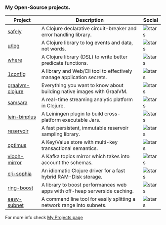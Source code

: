 ### My Open-Source projects.

| Project                                                            | Description                                                                | Social                                                                                  |
|--------------------------------------------------------------------|----------------------------------------------------------------------------|-----------------------------------------------------------------------------------------|
| [safely         ](https://github.com/BrunoBonacci/safely)          | A Clojure declarative circuit-breaker and error handling library.          | ![stars](https://img.shields.io/github/stars/BrunoBonacci/safely?style=social)          |
| [μ/log          ](https://github.com/BrunoBonacci/mulog)           | A Clojure library to log events and data, not words.                       | ![stars](https://img.shields.io/github/stars/BrunoBonacci/mulog?style=social)           |
| [where          ](https://github.com/BrunoBonacci/where)           | A Clojure library (DSL) to write better predicate functions.               | ![stars](https://img.shields.io/github/stars/BrunoBonacci/where?style=social)           |
| [1config        ](https://github.com/BrunoBonacci/1config)         | A library and Web/Cli tool to effectively manage application secrets.      | ![stars](https://img.shields.io/github/stars/BrunoBonacci/1config?style=social)         |
| [graalvm-clojure](https://github.com/BrunoBonacci/graalvm-clojure) | Everything you want to know about building native images with GraalVM.     | ![stars](https://img.shields.io/github/stars/BrunoBonacci/graalvm-clojure?style=social) |
| [samsara        ](https://github.com/samsara/samsara)              | A real-time streaming analytic platform in Clojure.                        | ![stars](https://img.shields.io/github/stars/samsara/samsara?style=social)              |
| [lein-binplus   ](https://github.com/BrunoBonacci/lein-binplus)    | A Leiningen plugin to build cross-platform executable Jars.                | ![stars](https://img.shields.io/github/stars/BrunoBonacci/lein-binplus?style=social)    |
| [reservoir      ](https://github.com/BrunoBonacci/reservoir)       | A fast persistent, immutable reservoir sampling library.                   | ![stars](https://img.shields.io/github/stars/BrunoBonacci/reservoir?style=social)       |
| [optimus        ](https://github.com/BrunoBonacci/optimus)         | A Key/Value store with multi-key transactional semantics.                  | ![stars](https://img.shields.io/github/stars/BrunoBonacci/optimus?style=social)         |
| [viooh-mirror   ](https://github.com/BrunoBonacci/viooh-mirror)    | A Kafka topics mirror which takes into account the schemas.                | ![stars](https://img.shields.io/github/stars/BrunoBonacci/viooh-mirror?style=social)    |
| [clj-sophia     ](https://github.com/BrunoBonacci/clj-sophia)      | An idiomatic Clojure driver for a fast hybrid RAM-Disk storage.            | ![stars](https://img.shields.io/github/stars/BrunoBonacci/clj-sophia?style=social)      |
| [ring-boost     ](https://github.com/BrunoBonacci/ring-boost)      | A library to boost performances web apps with off-heap serverside caching. | ![stars](https://img.shields.io/github/stars/BrunoBonacci/ring-boost?style=social)      |
| [easy-subnet     ](https://github.com/BrunoBonacci/easy-subnet)    | A command line tool for easily splitting a network range into subnets.     | ![stars](https://img.shields.io/github/stars/BrunoBonacci/easy-subnet?style=social)     |

For more info check [My Projects page](./my-projects.md)
